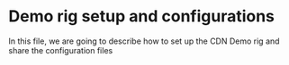 # Demo rig setup and configurations
In this file, we are going to describe how to set up the CDN Demo rig and share the configuration files
